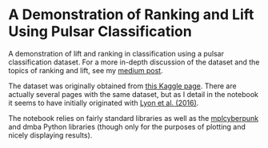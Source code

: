 # A Demonstration of Ranking and Lift Using Pulsar Classification

A demonstration of lift and ranking in classification using a pulsar classification dataset.  For a more in-depth discussion of the dataset and the topics of ranking and lift, see my [medium post](https://medium.com/@tyrel.j.johnson/lets-talk-about-lift-e6c788c45629).
 
The dataset was originally obtained from [this Kaggle page](https://www.kaggle.com/datasets/charitarth/pulsar-dataset-htru2/data).  There are actually several pages with the same dataset, but as I detail in the notebook it seems to have initially originated with [Lyon et al. (2016)](https://academic.oup.com/mnras/article/459/1/1104/2608953).

The notebook relies on fairly standard libraries as well as the [mplcyberpunk](https://github.com/dhaitz/mplcyberpunk) and dmba Python libraries (though only for the purposes of plotting and nicely displaying results).
